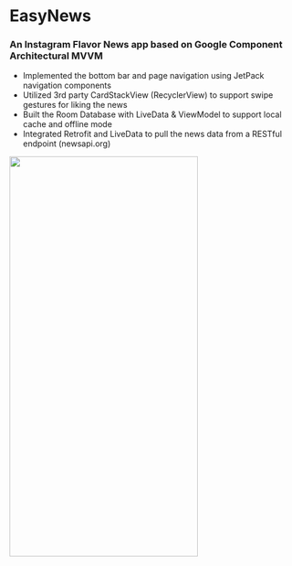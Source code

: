 # EasyNews 
### An Instagram Flavor News app based on Google Component Architectural MVVM
* Implemented the bottom bar and page navigation using JetPack navigation components
* Utilized 3rd party CardStackView (RecyclerView) to support swipe gestures for liking the news
* Built the Room Database with LiveData & ViewModel to support local cache and offline mode
* Integrated Retrofit and LiveData to pull the news data from a RESTful endpoint (newsapi.org)

<img src="https://github.com/Larry-Wendy/EasyNews/blob/main/1.gif" width="330" height="700"/>
